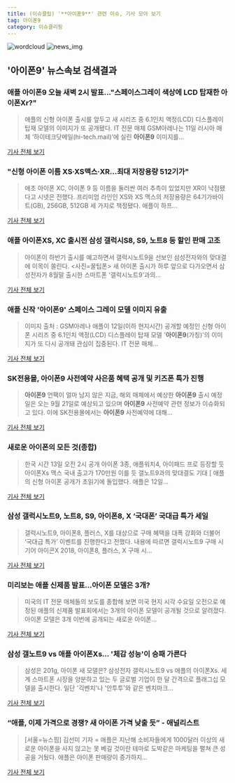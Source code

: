 ```yaml
---
title: (이슈클립) '**아이폰9**' 관련 이슈, 기사 모아 보기
tag: 아이폰9
category: 이슈클리핑
---
```

![wordcloud](https://s3.ap-northeast-2.amazonaws.com/lyrics101-wordcloud/2018-09-13-1536773115.png)
![news_img](https://user-images.githubusercontent.com/42597476/44507050-1206f400-a6e4-11e8-8d98-7ffbfebb353f.png)
## **'**아이폰9**'** 뉴스속보 검색결과
### 애플 **아이폰9** 오늘 새벽 2시 발표..."스페이스그레이 색상에 LCD 탑재한 아이폰Xr?"

>애플의 신형 아이폰 출시를 앞두고 새 시리즈 중 6.1인치 액정(LCD) 디스플레이 탑재 모델의 이미지가 또 공개됐다. IT 전문 매체 GSM아레나는 11일 러시아 매체 ‘하이테크닷메일(hi-tech.mail)’에 실린 **아이폰9** 이미지를...

<a href="http://www.kookje.co.kr/news2011/asp/newsbody.asp?code=0200&key=20180913.99099005217" target="_blank">기사 전체 보기</a>

### "신형 아이폰 이름 XS·XS맥스·XR…최대 저장용량 512기가"

>애초 아이폰 XC, 아이폰 9 등 이름을 둘러싼 여러 추측이 있었지만 XR이 낙점됐다고 시넷은 전했다. 프리미엄 라인인 XS와 XS 맥스의 저장용량은 64기가바이트(GB), 256GB, 512GB 세 가지로 책정됐다. 애플이 하프...

<a href="http://app.yonhapnews.co.kr/YNA/Basic/SNS/r.aspx?c=AKR20180913000700075&did=1195m" target="_blank">기사 전체 보기</a>

### 애플 아이폰XS, XC 출시전 삼성 갤럭시S8, S9, 노트8 등 할인 판매 고조

>아이폰이 하반기 출시를 예고하면서 갤럭시노트9을 선보인 삼성전자와의 맞대결에 이목이 쏠린다. <사진=꿀팁폰> 새 아이폰 출시가 하루 앞으로 다가오면서 삼성전자가 8월말 출시한 스마트폰 '갤럭시노트9'과의...

<a href="http://www.sommeliertimes.com/news/articleView.html?idxno=10304" target="_blank">기사 전체 보기</a>

### 애플 신작 '**아이폰9**' 스페이스 그레이 모델 이미지 유출

>이미지 출처 : GSM아레나 애플이 12일(이하 현지시간) 공개할 예정인 신형 아이폰 시리즈 중 6.1인치 액정(LCD) 디스플레이 탑재 모델 '**아이폰9**(가칭)'의 이미지가 또 다시 공개돼 관심이 집중된다. IT 전문 매체...

<a href="http://www.betanews.net:8080/article/907750.html" target="_blank">기사 전체 보기</a>

### SK전용몰, **아이폰9** 사전예약 사은품 혜택 공개 및 키즈폰 특가 진행

>**아이폰9** 언팩이 얼마 남지 않은 지금, 해외 매체에서 예상한 **아이폰9** 출시 예정일은 오는 9월 21일로 예상되고 있으며 **아이폰9** 사전예약 관련 정보가 이슈화되고 있다. 이에 SK전용몰에서는 **아이폰9** 사전예약에 대해...

<a href="http://www.e2news.com/news/articleView.html?idxno=202255" target="_blank">기사 전체 보기</a>

### 새로운 아이폰의 모든 것(종합)

>한국 시간 13일 오전 2시 공개 아이폰 3종, 애플워치4, 아이패드 프로 등장할 듯 아이폰Xs 맥스 국내 출고가 170만원 이를 듯 갤노트9과의 맞대결도 기대 [ 애플의 신형 아이폰 공개가 초읽기에 돌입했다. 애플은 12일...

<a href="http://view.asiae.co.kr/news/view.htm?idxno=2018091214372903067" target="_blank">기사 전체 보기</a>

### 삼성 갤럭시노트9, 노트8, S9, 아이폰8, X ‘국대폰’ 국대급 특가 세일

>갤럭시노트9, 아이폰8, 플러스, X를 대상으로 구매 혜택을 대폭 강화와 더불어 ‘국대급 특가’ 이벤트를 진행한다고 전했다. 내용에 따르면 갤럭시노트9 구매 시 기어 아이콘X 2018, 아이폰8, 플러스, X 구매 시...

<a href="http://www.xportsnews.com/?ac=article_view&entry_id=1018483" target="_blank">기사 전체 보기</a>

### 미리보는 애플 신제품 발표…아이폰 모델은 3개?

>미국의 IT 전문 매체들의 보도를 종합해 보면 미국 현지 시각 수요일 오전으로 예정된 애플의 신제품 발표회에서는 3개의 아이폰 모델이 공개될 것으로 알려졌다. 아이폰 모델은 3개 이번에 공개되는 새로운 아이폰...

<a href="http://news.kbs.co.kr/news/view.do?ncd=4037644&ref=A" target="_blank">기사 전체 보기</a>

### 삼성 갤노트9 vs 애플 아이폰Xs... '체감 성능'이 승패 가른다

>삼성은 201g, 아이폰 새 모델은? 삼성전자 갤럭시노트9 vs 애플의 아이폰Xs. 세계 스마트폰 시장을 양분하고 있는 두 글로벌 기업이 한 달 간격으로 플래그십 모델을 출시한다. 일단 '긱벤치'나 '안투투'와 같은 벤치마크...

<a href="http://www.meconomynews.com/news/articleView.html?idxno=17133" target="_blank">기사 전체 보기</a>

### “애플, 이제 가격으로 경쟁? 새 아이폰 가격 낮출 듯” - 애널리스트

>[서울=뉴스핌] 김선미 기자 = 애플은 지난해 소비자들에게 1000달러 이상의 새로운 아이폰을 사지 않고는 못 베길 것이란 테마로 도박같은 마케팅을 펼쳐 큰 성공을 거뒀다. 애플은 아이폰 판매량이 증가하지...

<a href="http://www.newspim.com/news/view/20180912000597" target="_blank">기사 전체 보기</a>


